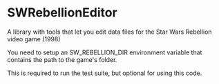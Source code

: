 # SWRebellionEditor
A library with tools that let you edit data files for the Star Wars Rebellion video game (1998)

You need to setup an SW_REBELLION_DIR environment variable that contains the path to the game's folder.

This is required to run the test suite, but optional for using this code.

